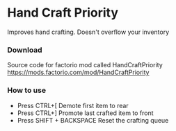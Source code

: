 # Hand Craft Priority
Improves hand crafting. Doesn't overflow your inventory

### Download
Source code for factorio mod called HandCraftPriority
https://mods.factorio.com/mod/HandCraftPriority

### How to use
- Press CTRL+[ Demote first item to rear
- Press CTRL+] Promote last crafted item to front
- Press SHIFT + BACKSPACE Reset the crafting queue
